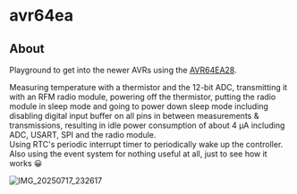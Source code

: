 # avr64ea

## About

Playground to get into the newer AVRs using the [AVR64EA28](https://www.microchip.com/en-us/product/AVR64EA28).  

Measuring temperature with a thermistor and the 12-bit ADC, transmitting it with 
an RFM radio module, powering off the thermistor, putting the radio module in 
sleep mode and going to power down sleep mode including disabling digital input 
buffer on all pins in between measurements & transmissions, resulting in idle 
power consumption of about 4 µA including ADC, USART, SPI and the radio module.  
Using RTC's periodic interrupt timer to periodically wake up the controller.
Also using the event system for nothing useful at all, just to see how it works 😀

![IMG_20250717_232617](https://github.com/user-attachments/assets/50fb9e70-7732-4ab2-9bdc-80dddf8f4a9e)
